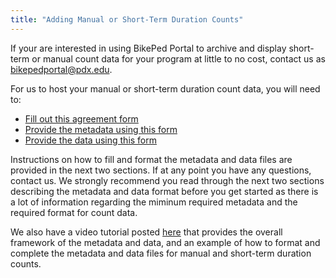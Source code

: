 ```yaml
---
title: "Adding Manual or Short-Term Duration Counts"
---
```


If your are interested in using BikePed Portal to archive and display short-term or manual count data for your program at little to no cost, contact us as bikepedportal@pdx.edu.  
  
For us to host your manual or short-term duration count data, you will need to:
* [Fill out this agreement form](https://forms.gle/RudtMPgexBsQMsqm9)
* [Provide the metadata using this form](https://psutrec.github.io/documentation/assets/downloads/metadata-template.xlsx)
* [Provide the data using this form](https://psutrec.github.io/documentation/assets/downloads/data-template.xlsx)  
  
Instructions on how to fill and format the metadata and data files are provided in the next two sections. If at any point you have any questions, contact us.  We strongly recommend you read through the next two sections describing the metadata and data format before you get started as there is a lot of information regarding the miminum required metadata and the required format for count data.  
  
We also have a video tutorial posted [here](https://www.youtube.com/watch?v=aZ80UMgzmIs) that provides the overall framework of the metadata and data, and an example of how to format and complete the metadata and data files for manual and short-term duration counts.
